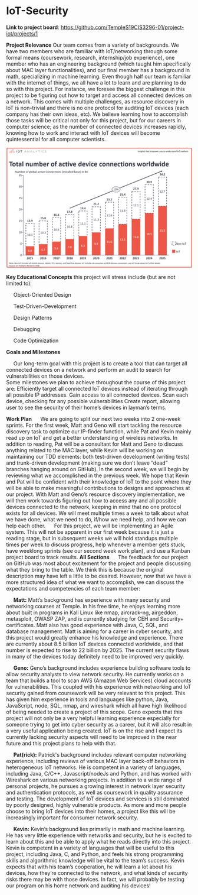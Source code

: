 # IoT-Security

**Link to project board**: https://github.com/TempleS19CIS3296-01/project-iot/projects/1

**Project Relevance**
Our team comes from a variety of backgrounds. We have two members who are familiar with IoT/networking through some formal means (coursework, research, internship/job experience), one member who has an engineering background (which taught him specifically about MAC layer functionalities), and our final member has a background in math, specializing in machine learning. Even though half our team is familiar with the internet of things, we all have a lot to learn and are planning to do so with this project. For instance, we foresee the biggest challenge in this project to be figuring out how to target and access all connected devices on a network. This comes with multiple challenges, as resource discovery in IoT is non-trivial and there is no one protocol for auditing IoT devices (each company has their own ideas, etc). We believe learning how to accomplish those tasks will be critical not only for this project, but for our careers in computer science; as the number of connected devices increases rapidly, knowing how to work and interact with IoT devices will become quintessential for all computer scientists. 

![image1](chart.png)

**Key Educational Concepts** this project will stress include (but are not limited to):

&nbsp;&nbsp;&nbsp;&nbsp;&nbsp;Object-Oriented Design

&nbsp;&nbsp;&nbsp;&nbsp;&nbsp;Test-Driven-Development

&nbsp;&nbsp;&nbsp;&nbsp;&nbsp;Design Patterns

&nbsp;&nbsp;&nbsp;&nbsp;&nbsp;Debugging

&nbsp;&nbsp;&nbsp;&nbsp;&nbsp;Code Optimization
		
**Goals and Milestones**

&nbsp;&nbsp;&nbsp;&nbsp;&nbsp;Our long-term goal with this project is to create a tool that can target all connected devices on a network and perform an audit to search for vulnerabilities on those devices.	
Some milestones we plan to achieve throughout the course of this project are:
Efficiently target all connected IoT devices instead of iterating through all possible IP addresses.
Gain access to all connected devices.
Scan each device, checking for any possible vulnerabilities
Create report, allowing user to see the security of their home’s devices in layman’s terms. 

**Work Plan**
&nbsp;&nbsp;&nbsp;&nbsp;&nbsp;We are going to split our next two weeks into 2 one-week sprints. For the first week, Matt and Geno will start tackling the resource discovery task to optimize our IP-finder function, while Pat and Kevin mainly read up on IoT and get a better understanding of wireless networks. In addition to reading, Pat will be a consultant for Matt and Geno to discuss anything related to the MAC layer, while Kevin will be working on maintaining our TDD elements: both test-driven development (writing tests) and trunk-driven development (making sure we don’t leave “dead” branches hanging around on GitHub).
In the second week, we will begin by reviewing what we accomplished in the previous week. We hope that Kevin and Pat will be confident with their knowledge of IoT to the point where they will be able to make meaningful contributions to designs and approaches at our project. With Matt and Geno’s resource discovery implementation, we will then work towards figuring out how to access any and all possible devices connected to the network, keeping in mind that no one protocol exists for all devices. We will meet multiple times a week to talk about what we have done, what we need to do, if/how we need help, and how we can help each other. 
&nbsp;&nbsp;&nbsp;&nbsp;&nbsp;For this project, we will be implementing an Agile system. This will not be apparent in our first week because it is just a reading stage, but in subsequent weeks we will hold standups multiple times per week to discuss progress, help whenever a member gets stuck, have weeklong sprints (see our second week work plan), and use a Kanban project board to track results.
**All Sections**
&nbsp;&nbsp;&nbsp;&nbsp;&nbsp;The feedback for our project on GitHub was most about excitement for the project and people discussing what they bring to the table. We think this is because the original description may have left a little to be desired. However, now that we have a more structured idea of what we want to accomplish, we can discuss the expectations and competencies of each team member:

&nbsp;&nbsp;&nbsp;&nbsp;&nbsp;**Matt:** Matt’s background has experience with many security and networking courses at Temple. In his free time, he enjoys learning more about built in programs in Kali Linux like nmap, aircrack-ng, airgeddon, metasploit, OWASP ZAP, and is currently studying for CEH and Security+ certificates. Matt also has good experience with Java, C, SQL, and database management. Matt is aiming for a career in cyber security, and this project would greatly enhance his knowledge and experience. There are currently about 8.5 billion IoT devices connected worldwide, and that number is expected to rise to 22 billion by 2025. The current security flaws in many of the devices today definitely need to be improved very quickly.  

&nbsp;&nbsp;&nbsp;&nbsp;&nbsp;**Geno:** Geno’s background includes experience building software tools to allow security analysts to view network security. He currently works on a team that builds a tool to scan AWS (Amazon Web Services) cloud accounts for vulnerabilities. This coupled with his experience with networking and IoT security gained from coursework will be very relevant to this project. This has given him experience in tools and languages like python, Java, JavaScript, node, SQL, nmap, and wireshark which all have high likelihood of being needed to create a project of this scope. Geno expects that this project will not only be a very helpful learning experience especially for someone trying to get into cyber security as a career, but it will also result in a very useful application being created. IoT is on the rise and I expect its currently lacking security aspects will need to be improved in the near future and this project plans to help with that.  

&nbsp;&nbsp;&nbsp;&nbsp;&nbsp;**Pat(rick):** Patrick's background includes relevant computer networking experience, including reviews of various MAC layer back-off behaviors in heterogeneous IoT networks. He is competent in a variety of languages, including Java, C/C++, Javascript/nodeJs and Python, and has worked with Wireshark on various networking projects. In addition to a wide range of personal projects, he pursues a growing interest in network layer security and authentication protocols, as well as coursework in quality assurance and testing. The development of IoT devices and services is still dominated by poorly designed, highly vulnerable products. As more and more people choose to bring IoT devices into their homes, a project like this will be increasingly important for consumer network security.

&nbsp;&nbsp;&nbsp;&nbsp;&nbsp;**Kevin:** Kevin’s background lies primarily in math and machine learning. He has very little experience with networks and security, but he is excited to learn about this and be able to apply what he reads directly into this project. Kevin is competent in a variety of languages that will be useful to this project, including Java, C, and Python, and feels his strong programming skills and algorithmic knowledge will be vital to the team’s success. Kevin expects that with his team’s cooperation, he will learn a lot about his devices, how they’re connected to the network, and what kinds of security risks there may be with those devices. In fact, we will probably be testing our program on his home network and auditing his devices!
